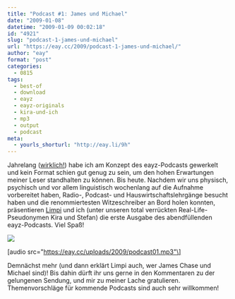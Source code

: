 ```yaml
---
title: "Podcast #1: James und Michael"
date: "2009-01-08"
datetime: "2009-01-09 00:02:18"
id: "4921"
slug: "podcast-1-james-und-michael"
url: "https://eay.cc/2009/podcast-1-james-und-michael/"
author: "eay"
format: "post"
categories:
  - 0815
tags:
  - best-of
  - download
  - eayz
  - eayz-originals
  - kira-und-ich
  - mp3
  - output
  - podcast
meta:
  - yourls_shorturl: "http://eay.li/9h"
---
```


Jahrelang ([wirklich!](http://eay.cc/blog/2005/10/trailer_zum_eay.shtml)) habe ich am Konzept des eayz-Podcasts gewerkelt und kein Format schien gut genug zu sein, um den hohen Erwartungen meiner Leser standhalten zu können. Bis heute. Nachdem wir uns physisch, psychisch und vor allem linguistisch wochenlang auf die Aufnahme vorbereitet haben, Radio-, Podcast- und Hauswirtschaftslehrgänge besucht haben und die renommiertesten Witzeschreiber an Bord holen konnten, präsentieren [Limpi](http://spaetz.eayz.net/) und ich (unter unseren total verrückten Real-Life-Pseudonymen Kira und Stefan) die erste Ausgabe des abendfüllenden eayz-Podcasts. Viel Spaß!

![](/uploads/2009/chaseandmichael.jpg)

\[audio src="https://eay.cc/uploads/2009/podcast01.mp3"\]

Demnächst mehr (und dann erklärt Limpi auch, wer James Chase und Michael sind)! Bis dahin dürft ihr uns gerne in den Kommentaren zu der gelungenen Sendung, und mir zu meiner Lache gratulieren. Themenvorschläge für kommende Podcasts sind auch sehr willkommen!
